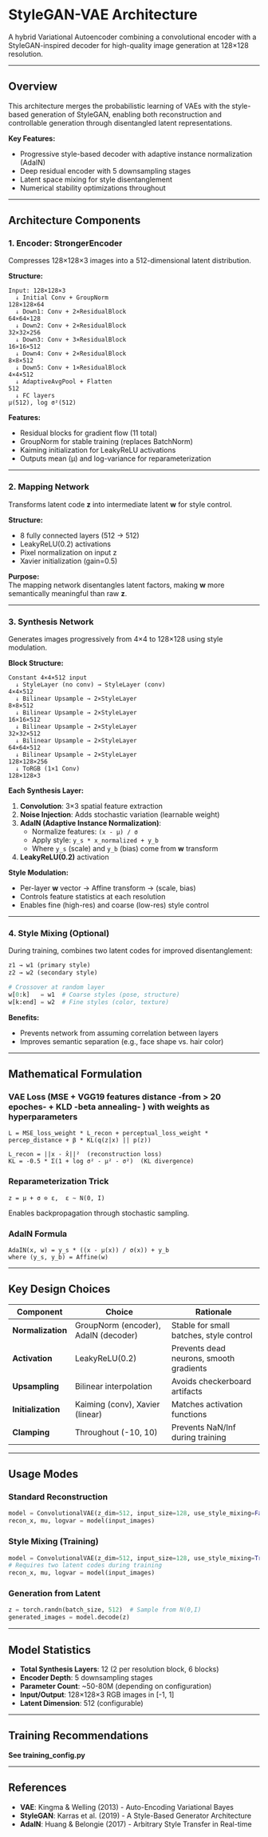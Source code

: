 # StyleGAN-VAE Architecture

A hybrid Variational Autoencoder combining a convolutional encoder with a StyleGAN-inspired decoder for high-quality image generation at 128×128 resolution.

---

## Overview

This architecture merges the probabilistic learning of VAEs with the style-based generation of StyleGAN, enabling both reconstruction and controllable generation through disentangled latent representations.

**Key Features:**
- Progressive style-based decoder with adaptive instance normalization (AdaIN)
- Deep residual encoder with 5 downsampling stages
- Latent space mixing for style disentanglement
- Numerical stability optimizations throughout

---

## Architecture Components

### 1. **Encoder: StrongerEncoder**

Compresses 128×128×3 images into a 512-dimensional latent distribution.

**Structure:**
```
Input: 128×128×3
  ↓ Initial Conv + GroupNorm
128×128×64
  ↓ Down1: Conv + 2×ResidualBlock
64×64×128
  ↓ Down2: Conv + 2×ResidualBlock
32×32×256
  ↓ Down3: Conv + 3×ResidualBlock
16×16×512
  ↓ Down4: Conv + 2×ResidualBlock
8×8×512
  ↓ Down5: Conv + 1×ResidualBlock
4×4×512
  ↓ AdaptiveAvgPool + Flatten
512
  ↓ FC layers
μ(512), log σ²(512)
```

**Features:**
- Residual blocks for gradient flow (11 total)
- GroupNorm for stable training (replaces BatchNorm)
- Kaiming initialization for LeakyReLU activations
- Outputs mean (μ) and log-variance for reparameterization

---

### 2. **Mapping Network**

Transforms latent code **z** into intermediate latent **w** for style control.

**Structure:**
- 8 fully connected layers (512 → 512)
- LeakyReLU(0.2) activations
- Pixel normalization on input z
- Xavier initialization (gain=0.5)

**Purpose:**  
The mapping network disentangles latent factors, making **w** more semantically meaningful than raw **z**.

---

### 3. **Synthesis Network**

Generates images progressively from 4×4 to 128×128 using style modulation.

**Block Structure:**
```
Constant 4×4×512 input
  ↓ StyleLayer (no conv) → StyleLayer (conv)
4×4×512
  ↓ Bilinear Upsample → 2×StyleLayer
8×8×512
  ↓ Bilinear Upsample → 2×StyleLayer
16×16×512
  ↓ Bilinear Upsample → 2×StyleLayer
32×32×512
  ↓ Bilinear Upsample → 2×StyleLayer
64×64×512
  ↓ Bilinear Upsample → 2×StyleLayer
128×128×256
  ↓ ToRGB (1×1 Conv)
128×128×3
```

**Each Synthesis Layer:**
1. **Convolution**: 3×3 spatial feature extraction
2. **Noise Injection**: Adds stochastic variation (learnable weight)
3. **AdaIN (Adaptive Instance Normalization)**:
   - Normalize features: `(x - μ) / σ`
   - Apply style: `y_s * x_normalized + y_b`
   - Where `y_s` (scale) and `y_b` (bias) come from **w** transform
4. **LeakyReLU(0.2)** activation

**Style Modulation:**
- Per-layer **w** vector → Affine transform → (scale, bias)
- Controls feature statistics at each resolution
- Enables fine (high-res) and coarse (low-res) style control

---

### 4. **Style Mixing (Optional)**

During training, combines two latent codes for improved disentanglement:

```python
z1 → w1 (primary style)
z2 → w2 (secondary style)

# Crossover at random layer
w[0:k]   = w1  # Coarse styles (pose, structure)
w[k:end] = w2  # Fine styles (color, texture)
```

**Benefits:**
- Prevents network from assuming correlation between layers
- Improves semantic separation (e.g., face shape vs. hair color)

---

## Mathematical Formulation

### VAE Loss (MSE + VGG19 features distance -from > 20 epoches- + KLD -beta annealing- ) with weights as hyperparameters
```
L = MSE_loss_weight * L_recon + perceptual_loss_weight * percep_distance + β * KL(q(z|x) || p(z)) 

L_recon = ||x - x̂||²  (reconstruction loss)
KL = -0.5 * Σ(1 + log σ² - μ² - σ²)  (KL divergence)
```

### Reparameterization Trick
```
z = μ + σ ⊙ ε,  ε ~ N(0, I)
```
Enables backpropagation through stochastic sampling.

### AdaIN Formula
```
AdaIN(x, w) = y_s * ((x - μ(x)) / σ(x)) + y_b
where (y_s, y_b) = Affine(w)
```

---

## Key Design Choices

| Component | Choice | Rationale |
|-----------|--------|-----------|
| **Normalization** | GroupNorm (encoder), AdaIN (decoder) | Stable for small batches, style control |
| **Activation** | LeakyReLU(0.2) | Prevents dead neurons, smooth gradients |
| **Upsampling** | Bilinear interpolation | Avoids checkerboard artifacts |
| **Initialization** | Kaiming (conv), Xavier (linear) | Matches activation functions |
| **Clamping** | Throughout (-10, 10) | Prevents NaN/Inf during training |

---

## Usage Modes

### Standard Reconstruction
```python
model = ConvolutionalVAE(z_dim=512, input_size=128, use_style_mixing=False)
recon_x, mu, logvar = model(input_images)
```

### Style Mixing (Training)
```python
model = ConvolutionalVAE(z_dim=512, input_size=128, use_style_mixing=True)
# Requires two latent codes during training
recon_x, mu, logvar = model(input_images)
```

### Generation from Latent
```python
z = torch.randn(batch_size, 512)  # Sample from N(0,I)
generated_images = model.decode(z)
```

---

## Model Statistics

- **Total Synthesis Layers**: 12 (2 per resolution block, 6 blocks)
- **Encoder Depth**: 5 downsampling stages
- **Parameter Count**: ~50-80M (depending on configuration)
- **Input/Output**: 128×128×3 RGB images in [-1, 1]
- **Latent Dimension**: 512 (configurable)

---

## Training Recommendations

**See training_config.py**

---

## References

- **VAE**: Kingma & Welling (2013) - Auto-Encoding Variational Bayes
- **StyleGAN**: Karras et al. (2019) - A Style-Based Generator Architecture
- **AdaIN**: Huang & Belongie (2017) - Arbitrary Style Transfer in Real-time

